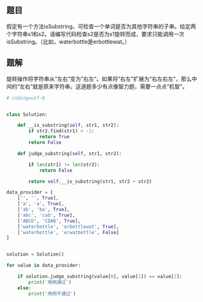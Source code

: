 
## 题目
假定有一个方法isSubstring，可检查一个单词是否为其他字符串的子串。给定两个字符串s1和s2。请编写代码检查s2是否为s1旋转而成，要求只能调用一次isSubstring。（比如，waterbottle是erbottlewat。）

## 题解
旋转操作将字符串从“左右”变为”右左“。如果将“右左”扩展为“右左右左”，那么中间的“左右”就是原来字符串。这道题多少有点像智力题，需要一点点“机智”。


```python
# coding=utf-8


class Solution:

    def __is_substring(self, str1, str2):
        if str2.find(str1) > -1:
            return True
        return False

    def judge_substring(self, str1, str2):

        if len(str1) != len(str2):
            return False

        return self.__is_substring(str1, str2 + str2)

data_provider = [
    ['', '', True],
    ['a', 'a', True],
    ['ab', 'ba', True],
    ['abc', 'cab', True],
    ['ABCD', 'CDAB', True],
    ['waterbottle', 'erbottlewat', True],
    ['waterbottle', 'erwatbottle', False]
]


solution = Solution()

for value in data_provider:

    if solution.judge_substring(value[0], value[1]) == value[2]:
        print('用例通过')
    else:
        print('用例不通过')

```
